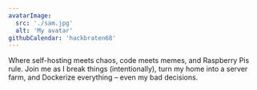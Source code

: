 ```yaml
---
avatarImage:
  src: './sam.jpg'
  alt: 'My avatar'
githubCalendar: 'hackbraten68'
---
```


Where self-hosting meets chaos, code meets memes, and Raspberry Pis rule. Join me as I break things (intentionally), turn my home into a server farm, and Dockerize everything – even my bad decisions.
